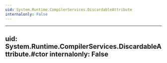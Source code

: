 ```yaml
---
uid: System.Runtime.CompilerServices.DiscardableAttribute
internalonly: False
---
```


---
uid: System.Runtime.CompilerServices.DiscardableAttribute.#ctor
internalonly: False
---
